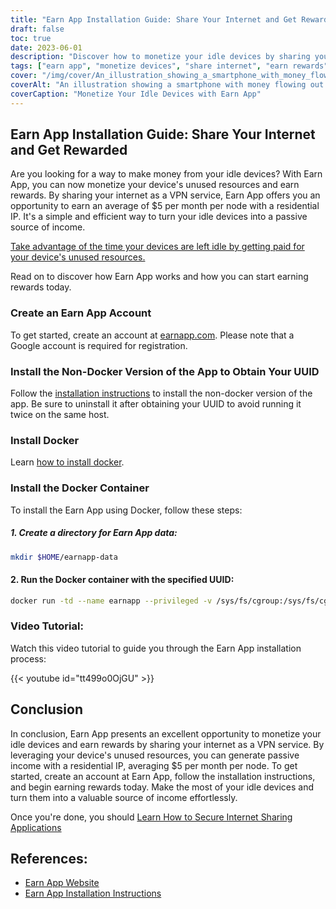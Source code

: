 ```yaml
---
title: "Earn App Installation Guide: Share Your Internet and Get Rewarded"
draft: false
toc: true
date: 2023-06-01
description: "Discover how to monetize your idle devices by sharing your internet and earning rewards with Earn App."
tags: ["earn app", "monetize devices", "share internet", "earn rewards", "passive income", "device resources", "VPN service", "residential IP", "idle devices", "make money", "internet sharing", "earn app installation", "docker installation", "docker container", "earn app tutorial", "earn app website", "installation instructions", "earn app account", "non-docker version", "UUID", "install docker", "docker container installation", "video tutorial", "earn app references", "earn app website link", "earn app installation instructions"]
cover: "/img/cover/An_illustration_showing_a_smartphone_with_money_flowing_out.png"
coverAlt: "An illustration showing a smartphone with money flowing out of it, representing the concept of earning rewards by sharing internet resources through the Earn App."
coverCaption: "Monetize Your Idle Devices with Earn App"
---
```


## Earn App Installation Guide: Share Your Internet and Get Rewarded

Are you looking for a way to make money from your idle devices? With Earn App, you can now monetize your device's unused resources and earn rewards. By sharing your internet as a VPN service, Earn App offers you an opportunity to earn an average of $5 per month per node with a residential IP. It's a simple and efficient way to turn your idle devices into a passive source of income. 

[Take advantage of the time your devices are left idle by getting paid for your device's unused resources.](https://earnapp.com/i/GCL9QzB5)

Read on to discover how Earn App works and how you can start earning rewards today.

### Create an Earn App Account
To get started, create an account at [earnapp.com](https://earnapp.com/i/GCL9QzB5). Please note that a Google account is required for registration.

### Install the Non-Docker Version of the App to Obtain Your UUID
Follow the [installation instructions](https://help.earnapp.com/hc/en-us/articles/10261224561553-Installation-instructions) to install the non-docker version of the app. Be sure to uninstall it after obtaining your UUID to avoid running it twice on the same host.

### Install Docker

Learn [how to install docker](https://simeononsecurity.com/other/creating-profitable-low-powered-crypto-miners/#installing-docker).

### Install the Docker Container
To install the Earn App using Docker, follow these steps:

##### 1. Create a directory for Earn App data:

```bash
mkdir $HOME/earnapp-data
```

#### 2. Run the Docker container with the specified UUID:

```bash
docker run -td --name earnapp --privileged -v /sys/fs/cgroup:/sys/fs/cgroup:ro -v $HOME/earnapp-data:/etc/earnapp -e "EARNAPP_UUID"="" -e 'PUID'='99' -e 'PGID'='100' --name earnapp fazalfarhan01/earnapp:lite
```

### Video Tutorial:
Watch this video tutorial to guide you through the Earn App installation process:

{{< youtube id="tt499o0OjGU" >}}


## Conclusion

In conclusion, Earn App presents an excellent opportunity to monetize your idle devices and earn rewards by sharing your internet as a VPN service. By leveraging your device's unused resources, you can generate passive income with a residential IP, averaging $5 per month per node. To get started, create an account at Earn App, follow the installation instructions, and begin earning rewards today. Make the most of your idle devices and turn them into a valuable source of income effortlessly.

Once you're done, you should [Learn How to Secure Internet Sharing Applications](https://simeononsecurity.com/other/how-to-secure-internet-sharing-applications/)

## References:

- [Earn App Website](https://earnapp.com)
- [Earn App Installation Instructions](https://help.earnapp.com)